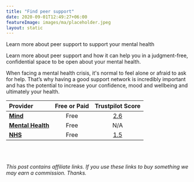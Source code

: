 ```yaml
---
title: "Find peer support"
date: 2020-09-01T12:49:27+06:00
featureImage: images/ma/placeholder.jpeg
layout: static
---
```


Learn more about peer support to support your mental health

Learn more about peer support and how it can help you in a judgment-free, confidential space to be open about your mental health.

When facing a mental health crisis, it's normal to feel alone or afraid to ask for help. That’s why having a good support network is incredibly important and has the potential to increase your confidence, mood and wellbeing and ultimately your health. 

| Provider      | Free or Paid  |  Trustpilot Score  |
| :-----------          | :--------------:      |  :--------------:         |
| [**Mind**](https://www.mind.org.uk/information-support/drugs-and-treatments/peer-support/about-peer-support/) | Free | [2.6](https://uk.trustpilot.com/review/www.mind.org.uk) | 
| [**Mental Health**](https://www.mentalhealth.org.uk/explore-mental-health/a-z-topics/peer-support) | Free | N/A
| [**NHS**](https://www.england.nhs.uk/personalisedcare/supported-self-management/peer-support/) | Free | [1.5](https://uk.trustpilot.com/review/www.england.nhs.uk) | 
  

<br/><br/>

*This post contains affiliate links. If you use these links to buy something we may
earn a commission. Thanks.*






